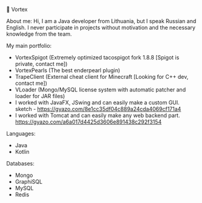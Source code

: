 🌃 Vortex

About me:
Hi, I am a Java developer from Lithuania, but I speak Russian and English.
I never participate in projects without motivation and the necessary knowledge from the team.

My main portfolio:
- VortexSpigot (Extremely optimized tacospigot fork 1.8.8 [Spigot is private, contact me])
- VortexPearls (The best enderpearl plugin)
- TrapeClient (External cheat client for Minecraft [Looking for C++ dev, contact me])
- VLoader (Mongo/MySQL license system with automatic patcher and loader for JAR files)
- I worked with JavaFX, JSwing and can easily make a custom GUI.
sketch - https://gyazo.com/8e1cc35df04c889a24cda4069cf171a4
- I worked with Tomcat and can easily make any web backend part.
https://gyazo.com/a6a017d4425d3606e891438c292f3154

Languages:
- Java
- Kotlin

Databases:
- Mongo
- GraphiSQL
- MySQL
- Redis

